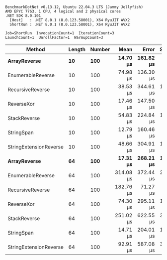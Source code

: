 ```

BenchmarkDotNet v0.13.12, Ubuntu 22.04.3 LTS (Jammy Jellyfish)
AMD EPYC 7763, 1 CPU, 4 logical and 2 physical cores
.NET SDK 8.0.101
  [Host]   : .NET 8.0.1 (8.0.123.58001), X64 RyuJIT AVX2
  ShortRun : .NET 8.0.1 (8.0.123.58001), X64 RyuJIT AVX2

Job=ShortRun  InvocationCount=1  IterationCount=3  
LaunchCount=1  UnrollFactor=1  WarmupCount=3  

```
| Method                 | Length | Number | Mean      | Error     | StdDev    | Median     | Min        | Max       | Allocated |
|----------------------- |------- |------- |----------:|----------:|----------:|-----------:|-----------:|----------:|----------:|
| **ArrayReverse**           | **10**     | **100**    |  **14.70 μs** | **161.82 μs** |  **8.870 μs** |  **11.611 μs** |   **7.794 μs** |  **24.71 μs** |  **10.09 KB** |
| EnumerableReverse      | 10     | 100    |  74.98 μs | 136.30 μs |  7.471 μs |  74.500 μs |  67.766 μs |  82.69 μs |  25.72 KB |
| RecursiveReverse       | 10     | 100    |  38.53 μs | 344.61 μs | 18.889 μs |  27.986 μs |  27.267 μs |  60.34 μs |  56.97 KB |
| ReverseXor             | 10     | 100    |  17.46 μs | 147.50 μs |  8.085 μs |  15.109 μs |  10.811 μs |  26.46 μs |  10.09 KB |
| StackReverse           | 10     | 100    |  54.83 μs | 224.84 μs | 12.324 μs |  48.129 μs |  47.298 μs |  69.05 μs |  31.19 KB |
| StringSpan             | 10     | 100    |  12.79 μs | 160.46 μs |  8.795 μs |   7.775 μs |   7.644 μs |  22.94 μs |   5.41 KB |
| StringExtensionReverse | 10     | 100    |  48.66 μs | 304.91 μs | 16.713 μs |  39.823 μs |  38.221 μs |  67.94 μs |  28.84 KB |
| **ArrayReverse**           | **64**     | **100**    |  **17.31 μs** | **268.21 μs** | **14.702 μs** |   **9.027 μs** |   **8.616 μs** |  **34.28 μs** |  **30.41 KB** |
| EnumerableReverse      | 64     | 100    | 314.08 μs | 372.44 μs | 20.415 μs | 309.456 μs | 296.381 μs | 336.42 μs |  59.31 KB |
| RecursiveReverse       | 64     | 100    | 182.76 μs |  71.27 μs |  3.907 μs | 183.211 μs | 178.653 μs | 186.43 μs | 710.88 KB |
| ReverseXor             | 64     | 100    |  74.30 μs | 295.11 μs | 16.176 μs |  69.594 μs |  60.999 μs |  92.31 μs |  30.41 KB |
| StackReverse           | 64     | 100    | 251.02 μs | 622.55 μs | 34.124 μs | 251.178 μs | 216.824 μs | 285.07 μs |  88.22 KB |
| StringSpan             | 64     | 100    |  14.71 μs | 204.01 μs | 11.182 μs |   8.435 μs |   8.075 μs |  27.62 μs |  15.56 KB |
| StringExtensionReverse | 64     | 100    |  92.91 μs | 587.08 μs | 32.180 μs |  81.281 μs |  68.166 μs | 129.29 μs |  68.69 KB |
